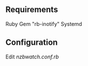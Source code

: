 Requirements
--------------
Ruby
Gem "rb-inotify"
Systemd

Configuration
--------------
Edit *nzbwatch.conf.rb*
